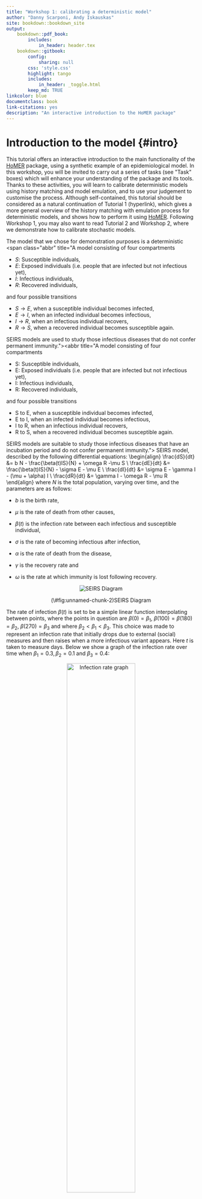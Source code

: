 ```yaml
--- 
title: "Workshop 1: calibrating a deterministic model"
author: "Danny Scarponi, Andy Iskauskas"
site: bookdown::bookdown_site
output:
    bookdown::pdf_book:
        includes:
            in_header: header.tex
    bookdown::gitbook:
        config:
            sharing: null
        css: 'style.css'
        highlight: tango
        includes:
            in_header: _toggle.html
        keep_md: TRUE
linkcolor: blue
documentclass: book
link-citations: yes
description: "An interactive introduction to the HoMER package"
---
```








# Introduction to the model {#intro}

This tutorial offers an interactive introduction to the main functionality of the 
[HoMER](https://github.com/Tandethsquire/hmer) package, using a synthetic example of an epidemiological model. In this workshop, you will be invited to carry out a series of tasks (see "Task" boxes) which will enhance your understanding of the package and its tools. Thanks to these activities, you will learn to calibrate deterministic models using history matching and model emulation,  and to use your judgement to customise the process. Although self-contained, this tutorial should be considered as a natural continuation of Tutorial 1 (hyperlink), which gives a more general overview of the history matching with emulation process for deterministic models, and shows how to perform it using [HoMER](https://github.com/Tandethsquire/hmer). Following Workshop 1, you may also want to read Tutorial 2 and Workshop 2, where we demonstrate how to calibrate stochastic models. 

The model that we chose for demonstration purposes is a deterministic  <span class="abbr" title="A model consisting of four compartments 

- $S$: Susceptible individuals,
- $E$: Exposed individuals (i.e. people that are infected but not infectious yet), 
- $I$: Infectious individuals,  
- $R$: Recovered individuals, 

and four possible transitions

- $S \rightarrow E$, when a susceptible individual becomes infected, 
- $E \rightarrow I$, when an infected individual becomes infectious,
- $I \rightarrow R$, when an infectious individual recovers,
- $R \rightarrow S$, when a recovered individual becomes susceptible again.

SEIRS models are used to study those infectious diseases that do not confer permanent immunity."><abbr title="A model consisting of four compartments 

- S: Susceptible individuals,
- E: Exposed individuals (i.e. people that are infected but not infectious yet), 
- I: Infectious individuals,  
- R: Recovered individuals, 

and four possible transitions

- S to E, when a susceptible individual becomes infected, 
- E to I, when an infected individual becomes infectious,
- I to R, when an infectious individual recovers,
- R to S, when a recovered individual becomes susceptible again.

SEIRS models are suitable to study those infectious diseases that have an incubation period and do not confer permanent immunity.">
SEIRS</abbr></span>
model, described by the following differential equations:
\begin{align}
\frac{dS}{dt} &= b N - \frac{\beta(t)IS}{N} + \omega R -\mu S  \\ 
\frac{dE}{dt} &= \frac{\beta(t)IS}{N} - \sigma E - \mu E \\ 
\frac{dI}{dt} &= \sigma E - \gamma I - (\mu + \alpha) I \\ 
\frac{dR}{dt} &= \gamma I - \omega R - \mu R
\end{align}
where $N$ is the total population, varying over time, and the parameters are as follows:

- $b$ is the birth rate, 

- $\mu$ is the  rate of death from other causes, 

- $\beta(t)$ is the infection rate between each infectious and susceptible individual, 

- $\sigma$ is the rate of becoming infectious after infection, 

- $\alpha$ is the rate of death from the disease, 

- $\gamma$ is the recovery rate and  

- $\omega$ is the rate at which immunity is lost following recovery. 

<div class="figure" style="text-align: center">
<img src="SEIRSdiagram.png" alt="SEIRS Diagram"  />
<p class="caption">(\#fig:unnamed-chunk-2)SEIRS Diagram</p>
</div>

The rate of infection $\beta(t)$ is set to be a simple linear function interpolating between points, where the points in question are $\beta(0)=\beta_1$, $\beta(100) = \beta(180) = \beta_2$, $\beta(270) = \beta_3$ and where $\beta_2 < \beta_1 < \beta_3$. This choice was made to represent an infection rate that initially drops due to external (social) measures and then raises when a more infectious variant appears. Here $t$ is taken to measure days. Below we show a graph of the infection rate over time when $\beta_1=0.3, \beta_2=0.1$ and $\beta_3=0.4$:

<div class="figure" style="text-align: center">
<img src="infection_rate.png" alt="Infection rate graph" width="60%" />
<p class="caption">(\#fig:unnamed-chunk-3)Infection rate graph</p>
</div>

In order to obtain the solution of the differential equations for a given set of parameters, we will use a helper function, `ode_results`. The function assumes an initial population of 900 susceptible individuals, 100 exposed individuals, and no infectious or recovered individuals. Below we use `ode_results` with an example set of parameters and plot the model output over time.


```r
example_params <- c(
  b = 1/(60*365),
  mu = 1/(76*365),
  beta1 = 0.2, beta2 = 0.1, beta3 = 0.3,
  sigma = 0.13,
  alpha = 0.01,
  gamma = 0.08,
  omega = 0.003
)
solution <- ode_results(example_params)
plot(solution)
```

<img src="_main_files/figure-html/unnamed-chunk-4-1.png" style="display: block; margin: auto;" />

<div class="panel panel-default"><div class="panel-heading"> Task </div><div class="panel-body"> 
Familiarise yourself with the model. Investigate how the plots change as you change the values of the parameters.

<span class="abbr" title=""><abbr title="Copy the code below, modify the value of (some) parameters and run it.

```r
example_params <- c(
  b = 1/(60*365),
  mu = 1/(76*365),
  beta1 = 0.2, beta2 = 0.1, beta3 = 0.3,
  sigma = 0.13,
  alpha = 0.01,
  gamma = 0.08,
  omega = 0.003
)
solution <- ode_results(example_params)
plot(solution)
```
">
R tip</abbr></span> </div></div>



<button id="displayTextunnamed-chunk-6" onclick="javascript:toggle('unnamed-chunk-6');">Show: Solution</button>

<div id="toggleTextunnamed-chunk-6" style="display: none"><div class="panel panel-default"><div class="panel-heading panel-heading1"> Solution </div><div class="panel-body">
Let us see what happens when a higher force of infection is considered:

```r
higher_foi_params <- c(
  b = 1/(60*365),
  mu = 1/(76*365),
  beta1 = 0.3, beta2 = 0.1, beta3 = 0.5,
  sigma = 0.13,
  alpha = 0.01,
  gamma = 0.08,
  omega = 0.003
)
higher_foi_solution <- ode_results(higher_foi_params)
plot(solution, higher_foi_solution)
```

<img src="_main_files/figure-html/unnamed-chunk-63-1.png" style="display: block; margin: auto;" />

Here the black line shows the model output when it is run using the original parameters and the red dotted line when it is run using a higher force of infection. As expected, the number of susceptible individuals decreases, while the size of outbreaks increases.

Let us now also increase the rate of becoming infectious following infection $\sigma$:

```r
higher_sigma_params <- c(
  b = 1/(60*365),
  mu = 1/(76*365),
  beta1 = 0.3, beta2 = 0.1, beta3 = 0.5,
  sigma = 0.21,
  alpha = 0.01,
  gamma = 0.08,
  omega = 0.003
)
higher_sigma_solution <- ode_results(higher_sigma_params)
plot(higher_foi_solution,higher_sigma_solution)
```

<img src="_main_files/figure-html/unnamed-chunk-64-1.png" style="display: block; margin: auto;" />

Here the black line is the model output when the model is run with the previous parameter set, and the red dotted line is the model output when we also increase sigma. We observe a decrease in the number of exposed individuals. Again, this is in agreement with our expectation: a higher rate of becoming infectious means that people leave the exposed compartmental to enter the infectious compartment faster than before.


Finally, what happens when a lower value of the recovery rate $\gamma$ is used?

```r
smaller_recovery_params <- c(
  b = 1/(60*365),
  mu = 1/(76*365),
  beta1 = 0.3, beta2 = 0.1, beta3 = 0.5,
  sigma = 0.21,
  alpha = 0.01,
  gamma = 0.05,
  omega = 0.003
)
smaller_recovery_solution <- ode_results(smaller_recovery_params)
plot(higher_sigma_solution, smaller_recovery_solution)
```

<img src="_main_files/figure-html/unnamed-chunk-65-1.png" style="display: block; margin: auto;" />

Here the black line is the model output when the model is run with the previous parameter set, and the red dotted line is the model output when we also decrease the recovery rate. Again, as one expects, this causes the number of susceptible individuals to decrease and the number of infectious individuals to increase, at least during the first peak.</div></div></div>

# Defining 'wave0' data

Before we tackle the emulation, we need to define some objects. First of all, let us set the parameter ranges:


```r
ranges = list(
  b = c(1e-5, 1e-4), # birth rate
  mu = c(1e-5, 1e-4), # rate of death from other causes
  beta1 = c(0.2, 0.3), # infection rate at time t=0
  beta2 = c(0.1, 0.2), # infection rates at time t=100
  beta3 = c(0.3, 0.5), # infection rates at time t=270
  sigma = c(0.07, 0.21), # rate of becoming infectious after infection
  alpha = c(0.01, 0.025), # rate of death from the disease
  gamma = c(0.05, 0.08), # recovery rate
  omega = c(0.002, 0.004) # rate at which immunity is lost following recovery
)
```

We then turn to the targets we will match: the number of infectious individuals $I$ and the number of recovered individuals $R$ at times $t=25, 40, 100, 200, 200, 350$. For each of these outputs, we define a pair (val, sigma), where ‘val’ represents the mean value of the output and ‘sigma’ represents its standard deviation:


```r
targets <- list(
  I25 = list(val = 115.88, sigma = 5.79),
  I40 = list(val = 137.84, sigma = 6.89),
  I100 = list(val = 26.34, sigma = 1.317),
  I200 = list(val = 0.68, sigma = 0.034),
  I300 = list(val = 29.55, sigma = 1.48),
  I350 = list(val = 68.89, sigma = 3.44),
  R25 = list(val = 125.12, sigma = 6.26),
  R40 = list(val = 256.80, sigma = 12.84),
  R100 = list(val = 538.99, sigma = 26.95),
  R200 = list(val = 444.23, sigma = 22.21),
  R300 = list(val = 371.08, sigma = 15.85),
  R350 = list(val = 549.42, sigma = 27.47)
)
```
  
The 'sigmas' in our `targets` list represent the uncertainty we have about the observations. Note that in general we can also choose to include model uncertainty in the 'sigmas', to reflect how accurate we think our model is. 
  
<infobutton id="displayTextunnamed-chunk-9" onclick="javascript:toggle('unnamed-chunk-9');">Show: More on how targets were set</infobutton>

<div id="toggleTextunnamed-chunk-9" style="display: none"><div class="panel panel-default"><div class="panel-body">

Since our model is synthetic, we couldn't rely on observed data to define our targets. Instead, we chose the parameter set 

```r
chosen_params <- list(b = 1/(76*365), mu = 1/(76*365), beta1 = 0.214, 
                      beta2 = 0.107, beta3 = 0.428, sigma = 1/7, alpha = 1/50, gamma = 1/14, omega = 1/365)
```

ran the model with it and used the relevant model outputs as the ‘val’ in `targets`. The ‘sigma’ components were chosen to be $5\%$ of the corresponding ‘val’.</div></div></div>

Finally we need a set of `wave0` data to start. When using your own model, you can create the dataframe 'wave0' following the steps below:
  
- build a named dataframe `initial_points` containing a space filling set of points, which can be generated using a Latin Hypercube Design or another sampling method of your choice. A rule of thumb is to select at least $10p$ parameter sets, where $p$ is the number of parameters in the model. The columns of `initial_points` should be named exactly as in the list `ranges`;

- run your model on the parameter sets in `initial_points` and define a dataframe `initial_results` in the following way: the nth row of `initial_results` should contain the model outputs corresponding to the chosen targets for the parameter set in the nth row of `initial_points`. The columns of `initial_results` should be named exactly as in the list `targets`;

- bind `initial_points` and `initial_results` by their columns to form the dataframe `wave0`.

For this workshop, we generate parameter sets using a [Latin Hypercube](https://en.wikipedia.org/wiki/Latin_hypercube_sampling) design (see fig. \@ref(fig:figlhs) for a Latin hypercube example in two dimensions). 

<div class="figure" style="text-align: center">
<img src="LHS.png" alt="An example of Latin hypercube with 10 points in two dimensions: there is only one sample point in each row and each column." width="60%" />
<p class="caption">(\#fig:figlhs)An example of Latin hypercube with 10 points in two dimensions: there is only one sample point in each row and each column.</p>
</div>

Through the function `randomLHS` in the package `lhs` we create a hypercube design with 180 parameter sets for our nine inputs, 20 times the dimensionality of the parameter space. To access the external function `randomLHS`, we use the syntax `package::function()`:


```r
initial_LHS <- lhs::randomLHS(180, 9)
```

Note that in `initial_LHS` each parameter is distributed on $[0,1]$. This is not exactly what we need, since each parameter has a different range. We therefore re-scale each component in `initial_LHS` multiplying it by the difference between the upper and lower bounds of the range of the  corresponding parameter and then we add the lower bound for that parameter. In this way we obtain `initial_points`, which contains parameter values in the correct ranges. 


```r
initial_points <- setNames(data.frame(t(apply(initial_LHS, 1, 
                  function(x) x*unlist(lapply(ranges, function(x) x[2]-x[1])) + 
                  unlist(lapply(ranges, function(x) x[1]))))), names(ranges))
```

We then run the model for the parameter sets in `initial_points` through the `get_results` function. This is a helper function that acts as `ode_results`, but has the additional feature of allowing us to decide which outputs and times should be returned: in our case we need the values of $I$ and $R$ at $t=25, 40, 100, 200, 300, 350$.


```r
initial_results <- setNames(data.frame(t(apply(initial_points, 1, get_results, 
                   c(25, 40, 100, 200, 300, 350), c('I', 'R')))), names(targets))
```

Finally, we bind the parameter sets `initial_points` to the model runs `initial_results` and save everything in the data.frame `wave0`: 


```r
wave0 <- cbind(initial_points, initial_results)
```

Note that when using your own model, you can create the 'wave0' dataframe however you wish. The info box below will help you build `wave0` when working on your own model. 


# Emulators {#constr}

Let us start by splitting `wave0` in two parts: the training set, on which we will train the emulators, and a validation set, which will be used to do diagnostics of the emulators. 


```r
t_sample <- sample(1:nrow(wave0), 90)
training <- wave0[t_sample,]
validation <- wave0[-t_sample,]
```


## A brief recap on emulators
Before building emulators, let us quickly remind ourselves what an emulator is and how it is structured. Note that a more detailed discussion about the structure of an emulator can be found in Tutorial 2 (Section 3, and Appendix A and B). 

An [emulator](https://en.wikipedia.org/wiki/Emulator) is a way of representing our 
<span class="abbr" title=""><abbr title="In Bayesian statistics, probability expresses a degree of belief in an event. Such belief can be based either on prior knowledge or on personal beliefs about the event. 
">beliefs</abbr></span>
about the behaviour of a function whose output is unknown. In this workshop what is unknown is the behaviour of our SEIRS model and we will emulate each of the model outputs separately. Given a training dataset, i.e. a set of model runs, we can train an emulator and use it to get expectation and variance for a model output at any parameter set, without the need to run the model at the chosen set. We think of the expectation as the prediction provided by the emulator at the chosen parameter set, and we think of the variance as the uncertainty associated to that prediction. 

The general structure of a univariate emulator is as follows:
$$f(x) = g(x)^T \xi + u(x),$$
where $g(x)^T \xi$ is a regression term and $u(x)$ is a Gaussian process with mean zero. The role of the regression term is to mimic the global behaviour of the model output, while $u(x)$ represents localised deviations of the output from this global behaviour near to $x$.  

The regression term is specified by:

- a vector of functions of the parameters $g(x)$ which determine the shape and complexity of the regression 
<span class="abbr" title=""><abbr title="A hypersurface is a mathematical object that generalizes the concept of surface from the three-dimensional space to hyperspaces, i.e. spaces of dimension higher than three.
">hypersurface</abbr></span>
 we fit to the training data. For example, if $x$ is one dimensional, i.e. we have just one parameter, setting $g(x)=(1,x)$  corresponds to fitting a straight line to the training data. Similarly, setting $g(x)=(1,x,x^2)$ corresponds to fitting a parabola to the training data. Fig \@ref(fig:regresresid) shows a one-dimensional example with a quadratic global behaviour: the model output to emulate is in black, while the best fitting parabola is in red.

- a vector of regression coefficients $\xi$. In the one dimensional case for example, if we set $g(x)=(1,x)$, then $\xi=(\xi_0,\xi_1)$, where $\xi_0$ is the $y$-intercept and $\xi_1$ is the gradient of the straight line fitted to the training data. 

<div class="figure" style="text-align: center">
<img src="regres_resid_plot.png" alt="Regression term and residuals in one dimensional example" width="100%" />
<p class="caption">(\#fig:regresresid)Regression term and residuals in one dimensional example</p>
</div>

In general, and especially when dealing with complex models, we cannot expect the regression hypersurface to perfectly explain the behaviour of the output. For this reason it is necessary to account for the local deviations of the output from the regression hypersurface. These local deviations, also referred to as residuals, are shown in blue in Fig \@ref(fig:regresresid). When the parameter space is one-dimensional, they indicate how far the regression term is from the model output at each point. Since residuals are unknown, we treat them as random variables: for each parameter $x$, we then have a random variable $u(x)$ representing the residual at $x$. In the [HoMER](https://github.com/Tandethsquire/hmer) package we assume this collection of random variables $u(x)$ to be a [Gaussian process](https://en.wikipedia.org/wiki/Gaussian_process), with mean zero. Informally this means the following:

- for each parameter set $x$, we consider the residual $u(x)$ as a normally distributed random variable with mean zero. Note that the mean is assumed to be zero, since, even if we expect to see local deviations, we do not expect the output to be systematically above (or below) the regression hypersurface;

- given any pair of parameter sets $(x,x')$, the pair $(u(x),u(x'))$ is a multivariate normal variable, with mean $(0,0)$.

To fully describe the Gaussian process $u(x)$ we need to define the covariance structure, i.e. we need to say how correlated the residuals at $x$ and $x'$ are, for any pair $(x,x')$. A common covariance structure used in Gaussian processes is given by 

$$\text{Cov}(u(x), u(x'))= \sigma^2  c(x,x^{\prime}) $$
where  $c$ is the square-exponential correlation function

$$c(x,x^{\prime}) :=  \exp\left(\frac{-\sum\limits_{i}(x_{i}-x_{i}^{\prime})^2}{\theta^2}\right)$$

where $x_i$ is the ith-component of the parameter set $x.$ This covariance structure is the default option in the [HoMER](https://github.com/Tandethsquire/hmer) package, even though other structures are available.

Let us look at the various terms in this covariance structure:

- $\sigma^2$ is the **emulator variance**, i.e the variance of $u(x)$, for all parameter sets $x$. The value of $\sigma$ reflects how far from the regression hypersurface the model output can be. The larger the value of $\sigma$, the farthest the model output can be from the regression hypersurface. In particular, larger values of $\sigma$ correspond to more uncertain emulators. For example, Fig. \@ref(fig:regresresid) was generated with a $\sigma$ of $0.3$. A higher $\sigma$ of $1$, would create wider residuals, as in the plot below:

<div class="figure" style="text-align: center">
<img src="regres_resid_plot_highsigma.png" alt="Regression term and residuals in one dimensional example, with higher $\sigma$" width="100%" />
<p class="caption">(\#fig:unnamed-chunk-15)Regression term and residuals in one dimensional example, with higher $\sigma$</p>
</div>

- $\theta$ is the **correlation length** of the Gaussian process. For a given pair $(x,x')$, the larger $\theta$ is, the larger is the covariance between $u(x)$ and $u(x')$. This means that the size of $\theta$ determines how close two parameter sets must be in order for the corresponding residuals to be non-negligibly correlated.  Informally, we can think of $\theta$ in the following way: if the distance of two parameters sets is no more than $\theta$, then their residuals will be well correlated. In particular, a larger $\theta$ results in a smoother (less wiggly) emulator. In the one dimensional example in Fig. \@ref(fig:regresresid), a $\theta$ of $1$ was used. A value of $\theta$ equal to $0.4$ would result in less smooth residuals:

<div class="figure" style="text-align: center">
<img src="regres_resid_plot_lowtheta.png" alt="Regression term and residuals in one dimensional example, with lower $\theta$" width="100%" />
<p class="caption">(\#fig:unnamed-chunk-16)Regression term and residuals in one dimensional example, with lower $\theta$</p>
</div>

Choosing values for $\sigma$ and $\theta$ corresponds to making a judgment about how far we expect the output to be from the regression hypersurface ($\sigma$) and about its smoothness ($\theta$). While the [HoMER](https://github.com/Tandethsquire/hmer) package, and in particular the function `emulator_from_data`, selects values of $\sigma$ and $\theta$ for us based on the provided training data, we will see in this workshop how we can intervene to customise the choice of these hyperparameters and the benefits that this operation brings.

## Training emulators

We are now ready to train the emulators using the `emulator_from_data` function, which just needs the training set, the names of the targets we want to emulate and the ranges of the parameters:


```r
ems_wave1 <- emulator_from_data(training, names(targets), ranges)
```

In `ems_wave1` we have information about all emulators. Let us take a look at the emulator of the number of recovered individuals at time $t=200$:


```r
ems_wave1$R200
```

```
## Parameters and ranges:  b: c(0, 1e-04): mu: c(0, 1e-04): beta1: c(0.2, 0.3): beta2: c(0.1, 0.2): beta3: c(0.3, 0.5): sigma: c(0.07, 0.21): alpha: c(0.01, 0.025): gamma: c(0.05, 0.08): omega: c(0.002, 0.004) 
## Specifications: 
## 	 Basis functions:  (Intercept); b; mu; beta1; beta2; sigma; alpha; gamma; omega; I(beta1^2); I(beta2^2); I(sigma^2); I(alpha^2); I(gamma^2); I(omega^2); mu:sigma; beta1:beta2; beta1:alpha; beta1:gamma; beta1:omega; beta2:sigma; beta2:gamma; sigma:alpha; sigma:gamma; sigma:omega; alpha:gamma; alpha:omega; gamma:omega 
## 	 Active variables b; mu; beta1; beta2; sigma; alpha; gamma; omega 
## 	 Regression Surface Expectation:  496.2728; 1.9876; -4.6397; 8.2317; 25.0217; -15.1378; -57.9129; -4.992; -57.2594; -2.5115; -12.4326; -4.9669; 1.0659; -8.4424; 6.5641; 2.4632; 1.5658; 5.5449; 11.0464; 9.2804; 1.8736; 9.3984; -7.801; -5.4154; -6.0825; 4.3294; -1.9138; 5.5718 
## 	 Regression surface Variance (eigenvalues):  0; 0; 0; 0; 0; 0; 0; 0; 0; 0; 0; 0; 0; 0; 0; 0; 0; 0; 0; 0; 0; 0; 0; 0; 0; 0; 0; 0 
## Correlation Structure: 
## Bayes-adjusted emulator - prior specifications listed. 
## 	 Variance (Representative):  2.040089 
## 	 Expectation:  0 
## 	 Correlation type: exp_sq 
## 	 Hyperparameters:  theta: 0.5009 
## 	 Nugget term: 0 
## Mixed covariance:  0 0 0 0 0 0 0 0 0 0 0 0 0 0 0 0 0 0 0 0 0 0 0 0 0 0 0 0
```

The print statement provides an overview of the emulator specifications, which refer to the global part, and correlation structure, which refers to the local part:

- Active variables: these are the variables that have the most explanatory power for the chosen output. In our case  all variables but $\beta_3$ are active.

- Basis Functions: these are the functions composing the vector $g(x)$. Note that, since by default `emulator_from_data` uses quadratic regression for the global part of the emulator, the list of basis functions contains not only the active variables but also products of them.  
 
- First and second order specifications for $\xi$ and $u(x)$. Note that  by default `emulator_from_data` assumes that the regression surface is known and its coefficients are fixed. This explains why Regression Surface Variance and Mixed Covariance (which shows the covariance of $\xi$ and $u(x)$) are both zero. The term Variance refers to $\sigma^2$ in $u(x)$. 

We can also plot the emulators to see how they represent the output space: the `emulator_plot` function does this for emulator expectation (default option), variance, standard deviation, and implausibility.
The emulator expectation plots show the structure of the regression surface, which is at most quadratic in its parameters, through a 2D slice of the input space. 


```r
emulator_plot(ems_wave1$R200, params = c('beta1', 'gamma'))
```

<img src="_main_files/figure-html/unnamed-chunk-19-1.png" style="display: block; margin: auto;" />

Here for each pair $(\bar \beta_1,\bar \gamma)$ the plot shows the expected value produced by the emulator `ems_wave1$R200` at the parameter set having $\beta_1=\bar \beta_1$, $\gamma=\bar \gamma$ and all other parameters equal to their mid-range value (the ranges of parameters are those that were passed to `emulator_from_data` to train `ems_wave1`). Note that we chose to display $\beta_1$ and $\gamma$, but any other pair can be selected. For consistency, we will use $\beta_1$ and $\gamma$ throughout this workshop.

<div class="panel panel-default"><div class="panel-heading"> Task </div><div class="panel-body"> 
The argument `fixed_vals` allows us to change where to slice the parameters that are not shown in the plots. Try changing this argument: what happens if we set all hidden parameters equal to the values in `chosen_parameters`? What do you expect the emulator expectation to be in this case? 
  
<span class="abbr" title=""><abbr title="To make the unshown parameters equal to the values in `chosen_params`, set `fixed_vals` to `chosen_params[!names(chosen_params) %in% c('beta1', 'gamma')]`">
R tip</abbr></span>  </div></div>

<button id="displayTextunnamed-chunk-21" onclick="javascript:toggle('unnamed-chunk-21');">Show: Solution</button>

<div id="toggleTextunnamed-chunk-21" style="display: none"><div class="panel panel-default"><div class="panel-heading panel-heading1"> Solution </div><div class="panel-body">
When slicing at the values of `chosen_parameters` we would expect the emulator expectation to be somewhere close to the target ($444.23$) when $\beta_1$ and $\gamma$ are equal to their values in `chosen_params`, i.e. $0.214$ and $1/14$. Let us plot the emulator expectation with the `emulator_plot` function and add the point $(\beta_1=0.214,\gamma=1/14)$ with `geom_point`:
  

```r
emulator_plot(ems_wave1$R200, params = c('beta1', 'gamma'), 
              fixed_vals = chosen_params[!names(chosen_params) %in% c('beta1', 'gamma')])+ 
  geom_point(aes(x=0.214, y=1/14), size=3)
```

<img src="_main_files/figure-html/unnamed-chunk-67-1.png" style="display: block; margin: auto;" />

The plot is in agreement with our reasoning: when $\beta_1$ and $\gamma$ are equal to $0.214$ and $1/14$, the emulator expectation is around in the interval $[443,446]$ (see black point in the box). It is worth noting that when using a real, more complex model, we would not necessarily expect the emulated output at wave zero to be as close to the model output as it is for the synthetic model we chose for this workshop.</div></div></div>



<div class="panel panel-default"><div class="panel-heading"> Task </div><div class="panel-body"> 
Is $\beta_3$ active for all emulators? Why? 
  
<span class="abbr" title=""><abbr title="To show what variables are active for an emulator 'em' you can access the parameter `active_vars` of the emulator, typing `em$active_vars`.">
R tip</abbr></span>  </div></div>


<button id="displayTextunnamed-chunk-23" onclick="javascript:toggle('unnamed-chunk-23');">Show: Solution</button>

<div id="toggleTextunnamed-chunk-23" style="display: none"><div class="panel panel-default"><div class="panel-heading panel-heading1"> Solution </div><div class="panel-body">
Let us take a look at the emulators. To show what variables are active for an emulator 'em' we can simply type `em$active_vars`. For example:
  

```r
ems_wave1$R200$active_vars
```

```
## [1]  TRUE  TRUE  TRUE  TRUE FALSE  TRUE  TRUE  TRUE  TRUE
```

shows what variables are active for the $R200$ emulator. Since $\beta_3$ is the fifth parameter (see for example `ranges`), then we can type

```r
ems_wave1$R200$active_vars[5]
```

```
## [1] FALSE
```

to just focus on $\beta_3$. To look at the role of $\beta_3$ in all emulators at once, we create a logical vector looping through `ems_wave1`:

```r
beta3_role <- logical()
for (i in 1:length(ems_wave1)) beta3_role[i] <- ems_wave1[[i]]$active_vars[5]
names(beta3_role) <- names(ems_wave1)
beta3_role
```

```
##   I25   I40  I100  I200  I300  I350   R25   R40  R100  R200  R300  R350 
## FALSE FALSE FALSE FALSE  TRUE  TRUE FALSE  TRUE FALSE FALSE  TRUE  TRUE
```

Here we see that $\beta_3$ tends to be more active at later times. This is in fact what we would expect: the later infection/recovery rates  don't have an impact on early time outputs.</div></div></div>

Looking at what variables are active for different emulators is often an instructive exercise. The code below produces a plot that shows all dependencies at once.


```r
plot_actives(ems_wave1)
```

<img src="_main_files/figure-html/unnamed-chunk-24-1.png" style="display: block; margin: auto;" />

From this table, we can immediately see that $\mu$ is inactive for most outputs, while $\beta_1$, $\beta_2$, $\sigma$, $\alpha$, $\gamma$ are active for most outputs. We also notice again that $\beta_3$ tends to be active for outputs at later times and inactive for outputs at earlier times. 

As mentioned above, `emulator_plot` can also plot the variance of a given emulator: 


```r
emulator_plot(ems_wave1$R200, plot_type = 'var', params = c('beta1', 'gamma'))
```

<img src="_main_files/figure-html/unnamed-chunk-25-1.png" style="display: block; margin: auto;" />

This plot shows the presence of a training point (purple-blue area on the right) close to the chosen slice of the input space. As discussed above, by default `emulator_plot` fixes all non-shown parameters to their mid-range, but different slices can be explored, through the argument `fixed_vals`. The purple-blue area indicates that the variance is low when we are close to the training point, which is in accordance with our expectation. 

Now that we have taken a look at the emulator expectation and the emulator variance, we might want to compare the relative contributions of the global and the residual terms to the overall emulator expectation. This can be done simply by examining the adjusted $R^2$ of the regression hypersurface:


```r
summary(ems_wave1$R200$model)$adj.r.squared
```

```
## [1] 0.9988402
```

We see that we have a very high value of the adjusted $R^2$. This means that the regression term explains most of the behaviour of the output $R200$. In particular, the residuals contribute little to the emulator predictions. This is not surprising, considering that we are working with a relatively simple SEIRS model. When dealing with more complex models, the regression term may be able to explain the model output less well. In such cases the residuals play a more important role.


# Implausibility

In this section we focus on implausibility and its role in the history matching process. Once emulators are built, we want to use them to systematically explore the input space. For any chosen parameter set, the emulator provides us with an approximation of the corresponding model output. This value is what we need to assess the implausibility of the parameter set in question.

For a given model output and a given target, the implausibility measures the difference between the emulator output and the target, taking into account all sources of uncertainty. For a parameter set $x$, the general form for the implausibility $I(x)$ is

$$I(x) = \frac{|f(x)-z|}{\sqrt{V_0 + V_c(x)+V_s+V_m}},$$

where $f(x)$ is the emulator output, $z$ the target, and the terms in the denominator refer to various forms of uncertainty. In particular

- $V_0$ is the variance associated with the observation uncertainty (i.e. uncertainty in estimates from observed data);
- $V_c(x)$ refers to the uncertainty one introduces when using the emulator output instead of the model output itself. Note that this term depends on $x$, since the emulator is more/less certain about its predictions based on how close/far $x$ is from training parameter sets;
- $V_s$ is the ensemble variability and represents the stochastic nature of the model (this term is not present in this tutorial, since the model is deterministic);
- $V_m$ is the model discrepancy, accounting for possible mismatches between the model and reality.

Since in this case study we want to emulate our model, without reference to a real-life analogue, the model represents the reality perfectly. For this reason we have $V_m=0$. Similarly we have $V_s=0$, since our model is deterministic. The observation uncertainty $V_0$ is represented by the 'sigma' values in the `targets` list, while $V_c$ is the emulator variance, which we discussed in the previous section.

A very large value of $I(x)$ means that we can be confident that the parameter set $x$ does not provide a good match to the observed data, even factoring in the additional uncertainty that comes with the use of emulators. When $I(x)$ is small, it could mean that the emulator output is very close 
to the model output or it could mean that the uncertainty in the denominator of $I(x)$ is large. In the former case, the emulator retains the parameter set, since it is likely to give a good fit to the observation for that output. In the latter case, the emulator does not have enough information to rule the parameter set out and therefore keeps it to explore it further in the next wave.

An important aspect to consider is the choice of cut-off for the implausibility measure. A rule of thumb follows [Pukelsheim's $3\sigma$ rule](https://en.wikipedia.org/wiki/68%E2%80%9395%E2%80%9399.7_rule), a very general result which states that for any continuous unimodal distribution $95\%$ of the probability lies within $3$ sigma of the mean, regardless of asymmetry (or skewness etc). Following this rule, we set the implausibility threshold to be $3$: this means that a parameter $x$ is classified as non-implausible only if its implausibility is below $3$. 

For a given emulator, we can plot the implausibility through the function `emulator_plot` by setting `plot_type='imp'`. Note that we also set `cb=TRUE` to ensure that the produced plots are colour blind friendly:


```r
emulator_plot(ems_wave1$R200, plot_type = 'imp', 
              targets = targets, params = c('beta1', 'gamma'), cb=TRUE)
```

<img src="_main_files/figure-html/unnamed-chunk-27-1.png" style="display: block; margin: auto;" />

This is a 2D slice through the input space: for a chosen pair $(\bar\beta_1,\bar\gamma)$, the plot shows the implausibility of the parameter set having $\beta_1=\bar \beta_1$, $\gamma=\bar \gamma$ and all other parameters set to their mid-range value. Parameter sets with implausibility more than $3$ are highly unlikely to give a good fit and will be discarded when forming the parameters sets for the next wave.

Given multiple emulators, we can visualise the implausibility of several emulators at once:


```r
emulator_plot(ems_wave1, plot_type = 'imp', 
              targets = targets, params = c('beta1', 'gamma'), cb=TRUE)
```

<img src="_main_files/figure-html/unnamed-chunk-28-1.png" style="display: block; margin: auto;" />

This plot is useful to get an overall idea of which emulators have higher/lower implausibility, but how do we measure overall implausibility? We want a single measure for the implausibility at a given parameter set, but for each emulator we obtain an individual value for $I$. The simplest way to combine them is to consider maximum implausibility at each parameter set:
$$I_M(x) = \max_{i=1,\dots,N}I_{i}(x),$$ where $I_i(x)$ is the implausibility at $x$ coming from the $i$th emulator.
Note that Pukelsheim's rule applies for each emulator separately, but when we combine several emulators' implausibilities together a threshold of $3$ might be overly restrictive. For this reason, for large collections of emulators, it may be useful to replace the maximum implausibility with the second- or third-maximum implausibility. This also provides robustness to the failure of one or two of the emulators. 

<div class="panel panel-default"><div class="panel-heading"> Task </div><div class="panel-body"> 
Explore the functionalities of `emulator_plot` and produce a variety of implausibility plots. Here are a few suggestions: set `plot_type` to 'imp' to get implausibility plots or to 'nimp' to display the maximum implausibility plot; use the argument `nth` to obtain the second- or third- maximum implausibility plot; select a subset of all targets to pass to `emulator_plot`; change the value of the argument `fixed_vals` to decide where to slice the parameters that are not shown in the plots. </div></div>

<button id="displayTextunnamed-chunk-30" onclick="javascript:toggle('unnamed-chunk-30');">Show: Solution</button>

<div id="toggleTextunnamed-chunk-30" style="display: none"><div class="panel panel-default"><div class="panel-heading panel-heading1"> Solution </div><div class="panel-body">
Let us start by visualising the maximum implausibility passing all emulators to `emulator_plot` and setting `plot_type='nimp'`:

```r
emulator_plot(ems_wave1, plot_type = 'nimp', targets = targets, params = c('beta1', 'gamma'), cb=T)
```

<img src="_main_files/figure-html/unnamed-chunk-71-1.png" style="display: block; margin: auto;" />

This plot shows very high values of the implausibility for most points in the box. During the first few waves of history matching, one can consider second-maximum implausibility, rather than maximum implausibility. This means that instead of requiring the implausibility measure to be under the chosen threshold for all outputs, we allow (at most) one of them to be over it. This approach, which may result in less space cut out during the first few waves, has the advantage of being more conservative, reducing the risk that parts of the input space may be incorrectly cut. The more strict maximum implausibility measure can then be adopted in later waves, when the space to search is considerably smaller than the original input space, and the emulators will be less uncertain. To work with second-maximum implausibility we simply add nth=2 to the previous function call:

```r
emulator_plot(ems_wave1, plot_type = 'nimp', targets = targets, params = c('beta1', 'gamma'), cb=T, nth=2)
```

<img src="_main_files/figure-html/unnamed-chunk-72-1.png" style="display: block; margin: auto;" />

One of the advantages of history matching and emulation is that we are not obliged to emulate all outputs at each wave. This flexibility comes in handy, for example, when the emulator for a given output does not perform well at a certain wave: we can simply exclude that output and emulate it at a later wave. Another common situation where it may be useful to select a subset of emulators is when we have early outputs and late outputs, as in this workshop. It is often the case that later outputs have greater variability compared to earlier outputs, since they have more time to diverge. As a consequence, including emulators for later outputs in the first few waves may not be particularly convenient: it would both increase the number of calculations to make (since we would train more emulators), and would probably contribute to a lesser extent to the reduction of the parameter space.

We can focus on early times outputs (up to $t=200$), and produce implausibility plots for them:
  

```r
restricted_ems <- ems_wave1[c(1,2,3,4,7,8,9,10)]
emulator_plot(restricted_ems, plot_type = 'imp', targets = targets, params = c('beta1', 'gamma'), cb=T)
```

<img src="_main_files/figure-html/unnamed-chunk-73-1.png" style="display: block; margin: auto;" />

Finally let us set the unshown parameters to be as in `chosen_params`:

```r
emulator_plot(restricted_ems, plot_type = 'nimp', targets = targets[c(1,2,3,4,7,8,9,10)], 
              params = c('beta1', 'gamma'), 
              fixed_vals = chosen_params[!names(chosen_params) %in% c('beta1', 'gamma')], cb=T)+
 geom_point(aes(x=0.214, y=1/14), size=3)
```

<img src="_main_files/figure-html/unnamed-chunk-74-1.png" style="display: block; margin: auto;" />

The plot shows what we expected: when $\beta_1$ and $\gamma$ are equal to their values in `chosen_params`, i.e. $0.214$ and $1/14$, the implausibility measure is well below the threshold $3$ (cf. black point in the box). Note that when working with real models, one usually cannot check if the implausibility is low around fitting parameters, simply because these are not known. However, if one happens to have first hand fitted the model and has therefore a set of fitting parameters, then the above check can be performed.
</div></div></div>

# Emulator diagnostics

For a given set of emulators, we want to assess how accurately they reflect the model outputs over the input space. For a given validation set, we can ask the following questions:

- Within uncertainties, does the emulator output accurately represent the equivalent model output?

- Does the emulator adequately classify parameter sets as implausible or non-implausible?

- What are the standardised errors of the emulator outputs in light of the model outputs?

The function `validation_diagnostics` provides us with three diagnostics, addressing the three questions above.


```r
vd <- validation_diagnostics(ems_wave1$R200, validation = validation, targets = targets)
```

<img src="_main_files/figure-html/unnamed-chunk-32-1.png" style="display: block; margin: auto;" />

The first plot shows the emulator outputs plotted against the model outputs. In particular, the emulator expectation is plotted against the model output for each validation point, providing the dots in the graph. The emulator uncertainty at each validation point is shown in the form of a vertical interval that goes from $3\sigma$ below to $3\sigma$ above the emulator expectation, where $\sigma$ is the emulator variance at the considered point. The uncertainty interval can be expressed by the formula: $E[f(x)]\pm 3 \sqrt{Var(f(x)}$. An 'ideal' emulator would exactly reproduce the model results: this behaviour is represented by the green line $f(x)=E[f(x)]$ (this is a diagonal line, visible here only in the bottom left and top right corners). Any parameter set whose emulated prediction lies more than $3\sigma$ away from the model output is highlighted in red. Note that we do not need to have no red points for the test to be passed: since we are plotting $3\sigma$ bounds, statistically speaking it is ok to have up to $5\%$ of validation points in red (see [Pukelsheim's $3\sigma$ rule](https://en.wikipedia.org/wiki/68%E2%80%9395%E2%80%9399.7_rule)). Apart from the number of points failing the diagnostic, it is also worth looking at whether the points that fail the diagnostic do so systematically. For example: are they all overestimates/underestimates of the model output?

The second column compares the emulator implausibility to the equivalent model implausibility (i.e. the implausibility calculated replacing the emulator output with the model output). There are three cases to consider:

- The emulator and model both classify a set as implausible or non-implausible (bottom-left and top-right quadrants). This is fine. Both are giving the same classification for the parameter set. 

- The emulator classifies a set as non-implausible, while the model rules it out (top-left quadrant): this is also fine. The emulator should not be expected to shrink the parameter space as much as the model does, at least not on a single wave. Parameter sets classified in this way will survive this wave, but may be removed on subsequent waves as the emulators grow more accurate on a reduced parameter space.

- The emulator rules out a set, but the model does not (bottom-right quadrant): these are the problem sets, suggesting that the emulator is ruling out parts of the parameter space that it should not be ruling out.

As for the first test, we should be alarmed only if we spot a systematic problem, with $5\%$ or more of the points in the bottom-right quadrant. Note, however, that it is always up to the user to decide how serious a misclassification is. For instance, a possible check is to identify points that are incorrectly ruled out by one emulator, and see if they would be considered non-implausible by all other emulators. If they are, then we should think about changing the misclassifying emulator.

Finally, the third column gives the standardised errors of the emulator outputs in light of the model output: for each validation point, the difference between the emulator output and the model output is calculated, and then divided by the standard deviation $\sigma$ of the emulator at the point. The general rule is that we want our standardised errors to be somewhat normally distributed around $0$, with $95\%$ of the probability mass between $-2$ and $2$. When looking at the standard errors plot, we should ask ourselves at least the following questions:

- Is more than $5\%$ of the probability mass outside the interval $[-2,2]$? If the answer is yes, this means that, even factoring in all the uncertainties in the emulator and in the observed data, the emulator output is too often far from the model output. 

- Is $95\%$ of the probability mass concentrated in a considerably smaller interval than $[-2,2]$ (say, for example, $[-0.5,0.5]$)? For this to happen, the emulator uncertainty must be quite large. In such case the emulator, being extremely cautious, will cut out a small part of the parameter space and we will end up needing many more waves of history matching than are necessary, or, even worse, we just won't be able to reduce the non-implausible parameter space.

- Is the histogram skewing significantly in one direction or the other? If this is the case, the emulator tends to either overestimate or underestimate the model output.

The diagnostic plot on the left shows very few points in red: this is a good result! The plot in the middle has only one red point, which is promising too. Finally, in the third diagnostic if we consider all standardised errors below $-2$ and above $2$, we clearly get more than $5\%$ of all errors: this is not ideal, since we would like the standardised errors to have $95\%$ of the probability mass within $\pm 2$.

A way of improving the performance of an emulator is by changing the variance $\sigma^2$ in the Gaussian process $u$:
$$\sigma^2 \left[(1-\delta) c(x,x^{\prime}) + \delta I_{\{x=x^\prime\}}\right].$$
The lower the value of $\sigma$, the more 'certain' the emulator will be. This means that when an emulator is a little too overconfident (as in our case above), we can try increasing $\sigma$. Below we train a new emulator setting $\sigma$ to be twice as much as its default value, through the method `mult_sigma`:



```r
sigmadoubled_emulator <- ems_wave1$R200$mult_sigma(2)
vd <- validation_diagnostics(sigmadoubled_emulator, 
                             validation = validation, targets = targets)
```

<img src="_main_files/figure-html/unnamed-chunk-34-1.png" style="display: block; margin: auto;" />

A higher value of $\sigma$ has therefore allowed us to build a more conservative emulator that performs better than before.


<div class="panel panel-default"><div class="panel-heading"> Task </div><div class="panel-body"> 
Explore different values of $\sigma$. What happens for very small/large values of $\sigma$?
  
<span class="abbr" title=""><abbr title="If `em` is an emulator, you can change its sigma by a factor x through the following line of code: `ems$mult_sigma(x)`
">
R tip</abbr></span> </div></div>

<button id="displayTextunnamed-chunk-36" onclick="javascript:toggle('unnamed-chunk-36');">Show: Solution</button>

<div id="toggleTextunnamed-chunk-36" style="display: none"><div class="panel panel-default"><div class="panel-heading panel-heading1"> Solution </div><div class="panel-body">

Let us set $\sigma$ to be ten times smaller than its default value:
  

```r
tinysigma_emulator <- ems_wave1$R200$mult_sigma(0.1)
vd <- validation_diagnostics(tinysigma_emulator, validation = validation, targets = targets)
```

<img src="_main_files/figure-html/unnamed-chunk-76-1.png" style="display: block; margin: auto;" />

In this case we built a very overconfident emulator. This is shown by the very small uncertainty intervals in the first column: as a consequence many points are in red. Similarly, if we look at the third column we notice that the standardised errors are extremely large, well beyond the value of $2$. 

Let us now set $\sigma$ to be ten times larger than its default value: 
  

```r
hugesigma_emulator <- ems_wave1$R200$mult_sigma(10)
vd <- validation_diagnostics(hugesigma_emulator, validation = validation, targets = targets)
```

<img src="_main_files/figure-html/unnamed-chunk-78-1.png" style="display: block; margin: auto;" />

With this choice of $\sigma$, we see that our emulator is extremely cautious. If we look at the plot in the middle, we see that now a lot of points in the validation set have an implausibility less or equal to $3$. This implies that this emulator will reduce the input space slowly. As explained above, having consistent very small standardised errors is not positive: it implies that, even though we trained a regression hypersurface in order to catch the global behaviour of the output, the sigma is so large that the emulator is being dominated by the correlation structure. This means at best that we will have to do many more waves of history matching than are necessary, and at worst that our emulators won’t be able to reduce the non-implausible parameter space.

The above exploration highlights the importance of finding a value of $\sigma$ that produces an emulator which on one hand is not overconfident and on the other is able to quickly reduce the input space. Note that there is not a universal rule to navigate this tradeoff: the role of the scientist's judgment is fundamental.  
</div></div></div>

# Proposing new points

The function `generate_new_runs` is designed to generate new sets of parameters; its default behaviour is as follows.

STEP 1. If  prior parameter sets are provided, step 1 is skipped, otherwise a set is generated using a [Latin Hypercube Design](https://en.wikipedia.org/wiki/Latin_hypercube_sampling), rejecting implausible parameter sets. Figure \@ref(fig:lhsamp) shows an example of LH sampling (not for our model), with implausible parameter sets in red and non-implausible ones in blue:

<div class="figure" style="text-align: center">
<img src="LHSamp.png" alt="LH sampling" width="75%" />
<p class="caption">(\#fig:lshamp)LH sampling</p>
</div>

STEP 2. Pairs of parameter sets are selected at random and more sets are sampled from lines connecting them, with particular importance given to those that are close to the non-implausible boundary. Figure \@ref(fig:linesamp) shows line sampling on top of the previously shown LH sampling: non-implausible parameter sets provided by LH sampling are in grey, parameter sets proposed by line sampling are in red if implausbile and in blue if non-implausible.

<div class="figure" style="text-align: center">
<img src="LineSamp.png" alt="Line sampling" width="75%" />
<p class="caption">(\#fig:linesamp)Line sampling</p>
</div>

STEP 3. Using these as seeding points, more parameter sets are generated using [importance sampling](https://en.wikipedia.org/wiki/Importance_sampling) to attempt to fully cover the non-implausible region. Figure \@ref(fig:impsamp) has non-implausible parameter sets provided by LH and line sampling in grey and non-implausibile parameter sets found by importance sampling in blue. 

<div class="figure" style="text-align: center">
<img src="ImpSamp.png" alt="Importance sampling" width="75%" />
<p class="caption">(\#fig:impsamp)Importance sampling</p>
</div>

The combination of the three steps above brings to the following final design of non-implausible parameter sets:

<div class="figure" style="text-align: center">
<img src="FinalSamp.png" alt="Overall design of new non-implausible parameter sets"  />
<p class="caption">(\#fig:unnamed-chunk-37)Overall design of new non-implausible parameter sets</p>
</div>

Let us generate $180$ new sets of parameters, using the emulators for the time up to $t=200$. Note that the generation of new points might require a few minutes.


```r
new_points_restricted <- generate_new_runs(restricted_ems, 180, targets, verbose=TRUE)
```

```
## [1] "Performing Latin Hypercube sampling..."
## [1] "Proposing at implausibility I=3.5"
## [1] "47 points generated from LHS at I=3.5"
## [1] "Performing line sampling..."
## [1] "Line sampling generated 9 more points."
## [1] "Performing importance sampling..."
## [1] "Importance sampling generated 207 more points."
## [1] "Selecting final points using maximin criterion..."
## [1] "128 points generated from LHS at I=3"
## [1] "Performing line sampling..."
## [1] "Line sampling generated 13 more points."
## [1] "Performing importance sampling..."
## [1] "Importance sampling generated 47 more points."
## [1] "Selecting final points using maximin criterion..."
## [1] "Resampling: Performing line sampling..."
## [1] "Line sampling generated 18 more points."
## [1] "Resampling: Performing importance sampling..."
## [1] "Importance sampling generated 78 more points."
## [1] "Selecting final points using maximin criterion..."
```

We now plot `new_points_restricted` through `plot_wrap`. Note that we pass `ranges` too to `plot_wrap` to ensure that 
the plot shows the entire range for each parameter: this allows us to see how the new set of parameters compares with respect to the original input space.


```r
plot_wrap(new_points_restricted, ranges)
```

<img src="_main_files/figure-html/unnamed-chunk-39-1.png" style="display: block; margin: auto;" />
     
By looking at the plot we can learn a lot about the non-implausible space. For example, it seems clear that low values of $\gamma$ cannot produce a match (cf. fourth column). We can also deduce relationships between parameters: $\beta_1$ and $\sigma$ are an example of negatively-correlated parameters. If $\beta_1$ is large then $\sigma$ needs to be small, and vice versa.

<div class="panel panel-default"><div class="panel-heading"> Task </div><div class="panel-body"> 
What do you think would happen if we tried generating new parameter sets using all emulators, instead of those relating to times up to $t=200$ only? Try changing the code and seeing what happens. </div></div>

<button id="displayTextunnamed-chunk-41" onclick="javascript:toggle('unnamed-chunk-41');">Show: Solution</button>

<div id="toggleTextunnamed-chunk-41" style="display: none"><div class="panel panel-default"><div class="panel-heading panel-heading1"> Solution </div><div class="panel-body">
We expect that using all emulators (instead of just a subset of them) will make the non-implausible space smaller than before, since more conditions will have to be met.  Let us check if our intuition corresponds to what the plots show:
  

```r
new_points <- generate_new_runs(ems_wave1, 180, targets, verbose = TRUE)
```

```
## [1] "Performing Latin Hypercube sampling..."
## [1] "Proposing at implausibility I=4"
## [1] "52 points generated from LHS at I=4"
## [1] "Performing line sampling..."
## [1] "Line sampling generated 24 more points."
## [1] "Performing importance sampling..."
## [1] "Importance sampling generated 216 more points."
## [1] "Selecting final points using maximin criterion..."
## [1] "64 points generated from LHS at I=3"
## [1] "Performing line sampling..."
## [1] "Line sampling generated 17 more points."
## [1] "Performing importance sampling..."
## [1] "Importance sampling generated 233 more points."
## [1] "Selecting final points using maximin criterion..."
## [1] "Resampling: Performing line sampling..."
## [1] "Line sampling generated 24 more points."
## [1] "Resampling: Performing importance sampling..."
## [1] "Importance sampling generated 161 more points."
## [1] "Selecting final points using maximin criterion..."
```

```r
plot_wrap(new_points, ranges)
```

<img src="_main_files/figure-html/fignewpts-1.png" style="display: block; margin: auto;" />
The answer is yes: points now look slightly less spread than before, i.e. a higher part of the input space has been cut-out.   </div></div></div>

In order to quantify how much of the input space is removed by a given set of emulators, we can use the function `space_removed`, which takes a list of emulators and a list of targets we want to match to. The output is a plot that shows the percentage of space that is removed by the emulators as a function of the implausibility cut-off. Note that here we also set the argument `ppd`, which determines the number of points per input dimension to sample at. In this workshop we have $9$ parameters, so a `ppd` of $3$ means that `space_removed` will test the emulators on $3^9$ sets of parameters.


```r
space_removed(ems_wave1, targets, ppd=3) + geom_vline(xintercept = 3, lty = 2) + 
  geom_text(aes(x=3, label="x = 3",y=0.33), colour="black", 
  angle=90, vjust = 1.2, text=element_text(size=11))
```

```
## Warning: Ignoring unknown parameters: text
```

<img src="_main_files/figure-html/unnamed-chunk-42-1.png" style="display: block; margin: auto;" />

By default the plot shows the percentage of space that is deemed implausible both when the observational errors are exactly the ones in `targets` and when the observational errors are $80\%$ (resp. $90\%$, $110\%$ and $120\%$)  of the values in `targets`. Here we see that with an implausibility cut-off of $3$, the percentage of space removed is around $99\%$. If we use a cut-off of $5\%$ instead, then we would discard around $93\%$ (resp. $90\%$) of the space with the observational errors provided by `targets` (resp. with observational errors equal to $120\%$ of the values in `targets`). As expected, larger observational errors correspond to lower percentages of space removed.

# Customise the first wave

<div class="panel panel-default"><div class="panel-heading"> Task </div><div class="panel-body"> 
Now that we have learnt how to customise the various steps of the process, try to improve the performance of the first wave of emulation and history matching. First, have a look at the emulator diagnostics and see if you can improve the performance of the emulators. Then generate new points using your improved emulators, and compare them to those shown in the task at the end of last section.  </div></div>

<button id="displayTextunnamed-chunk-44" onclick="javascript:toggle('unnamed-chunk-44');">Show: Solution</button>

<div id="toggleTextunnamed-chunk-44" style="display: none"><div class="panel panel-default"><div class="panel-heading panel-heading1"> Solution </div><div class="panel-body">
First of all let us take a look at the diagnostics of all the emulators trained in wave 1:
  

```r
vd <- validation_diagnostics(ems_wave1, validation = validation, targets = targets)
```

<img src="_main_files/figure-html/unnamed-chunk-79-1.png" style="display: block; margin: auto;" /><img src="_main_files/figure-html/unnamed-chunk-79-2.png" style="display: block; margin: auto;" /><img src="_main_files/figure-html/unnamed-chunk-79-3.png" style="display: block; margin: auto;" /><img src="_main_files/figure-html/unnamed-chunk-79-4.png" style="display: block; margin: auto;" />

All emulators seem to have more than $5\%$ of the probability mass for the standardised errors outside $[-2,2]$. We would then benefit from having slightly more conservative emulators, which we can obtain by increasing $\sigma$. After some trial and error, we chose the following values of sigma for our emulators:

```r
inflations <- c(4,2,4,2,2,2,2,4,4,2,2,4)
for (i in 1:length(ems_wave1)) {
  ems_wave1[[i]] <- ems_wave1[[i]]$mult_sigma(inflations[[i]])
}
```

```r
vd <- validation_diagnostics(ems_wave1, validation = validation, targets = targets)
```

<img src="_main_files/figure-html/unnamed-chunk-81-1.png" style="display: block; margin: auto;" /><img src="_main_files/figure-html/unnamed-chunk-81-2.png" style="display: block; margin: auto;" /><img src="_main_files/figure-html/unnamed-chunk-81-3.png" style="display: block; margin: auto;" /><img src="_main_files/figure-html/unnamed-chunk-81-4.png" style="display: block; margin: auto;" />

The diagnostics look good now. We are then ready to generate new points with our improved emulators:

```r
new_points <- generate_new_runs(ems_wave1, 180, targets, verbose = TRUE)
```

```
## [1] "Performing Latin Hypercube sampling..."
## [1] "75 points generated from LHS at I=3"
## [1] "Performing line sampling..."
## [1] "Line sampling generated 19 more points."
## [1] "Performing importance sampling..."
## [1] "Importance sampling generated 194 more points."
## [1] "Selecting final points using maximin criterion..."
## [1] "Resampling: Performing line sampling..."
## [1] "Line sampling generated 16 more points."
## [1] "Resampling: Performing importance sampling..."
## [1] "Importance sampling generated 87 more points."
## [1] "Selecting final points using maximin criterion..."
```

```r
plot_wrap(new_points, ranges)
```

<img src="_main_files/figure-html/unnamed-chunk-82-1.png" style="display: block; margin: auto;" />

If we compare the parameter sets we just generated with those generated using non-customised emulators, we note that the space has now been reduced less than before. This happened because our customisation helped us to build more conservative emulators, decreasing the risk of rejecting good parts of the input space. Building emulators carefully ensures that we end up with a set of points that are truly representative of the set of all points that fit the data (rather than a subset of it).</div></div></div>

# Second wave

To perform a second wave of history matching and emulation we follow the same procedure as in the previous sections, with two caveats. We start by forming a dataframe `wave1` using parameters sets in `new_points`, as we did with `wave0`, i.e. we evaluate the function `get_results` on `new_points` and then bind the obtained outputs to `new_points`. Half of `wave1` should be used as the training set for the new emulators, and the other half as the validation set to evaluate the new emulators' performance. Note that when dealing with computationally expensive models, using the same number of points for the training and validation sets may not feasible. If $p$ is the number of parameters, a good rule of thumb is to build a training set with at least $10p$ points, and a validation set with at least $p$ points. 

Now note that parameter sets in `new_points` tend to lie in a small region inside the original input space, since `new_points` contains only non-implausible points, according to the first wave emulators. The first caveat is then that it is preferable to train the new emulators only on the non-implausible region found in wave one. To do this we define new ranges for the parameters:


```r
min_val <- list()
max_val <- list()
new_ranges <- list()
for (i in 1:length(ranges)) {
    par <- names(ranges)[[i]]
    min_val[[par]] <- max(min(new_points[,par])-0.05*diff(range(new_points[,par])), 
                      ranges[[par]][1])
    max_val[[par]] <- min(max(new_points[,par])+0.05*diff(range(new_points[,par])),
                      ranges[[par]][2])
    new_ranges[[par]] <- c(min_val[[par]], max_val[[par]])
}
```

The list `new_ranges` contains lower and upper bounds for each parameter. The upper bound for a given parameter is determined in the following way: 

- Among all points in `new_points`, the maximum value of the parameter is identified.

- $5\%$ of the original range of the parameter is added to the maximum value found in the previous point. This step enlarges slightly the new range, to make sure that we are including all non-implausible points.

- The minimum between the value found above and the upper bound in the original `ranges` list is selected: this ensure that we do not end up with a new upper bound which is larger than the original one.

A similar calculation was adopted to determine the new lower bounds of parameters.

Since wave two emulators will be trained only on the non-implausible space from wave one, their implausibility cannot be assessed everywhere in the original input space. For this reason, the second caveat is that when generating new parameter sets at the end of wave two, we must consider implausibility across both wave one and wave two emulators, i.e. we need to pass emulators from both waves to the function `generate_new_points`. To do this we simply make the first argument of `generate_new_points` equal to the vector `c(ems_wave2, ems_wave1)`, where `ems_wave2` are the wave two emulators. Note that `generate_new_points` picks the ranges of parameters from the first emulator in the list. For this reason, it is important to put the second wave emulators first (in `c(ems_wave2, ems_wave1)`), which have smaller ranges. 

In the task below, you can have a go at wave 2 of the emulation and history matching process yourself.

<div class="panel panel-default"><div class="panel-heading"> Task </div><div class="panel-body"> 
Using `new_points` and `new_ranges`, train new emulators. Customise them and generate new parameter sets. </div></div>

<button id="displayTextunnamed-chunk-47" onclick="javascript:toggle('unnamed-chunk-47');">Show: Solution</button>

<div id="toggleTextunnamed-chunk-47" style="display: none"><div class="panel panel-default"><div class="panel-heading panel-heading1"> Solution </div><div class="panel-body">
We start by evaluating the function `get_results` on `new_points`. In other words, we run the model using the parameter sets we generated at the end of wave 1:

```r
new_initial_results <- setNames(data.frame(t(apply(new_points, 1, get_results, 
                                               c(25, 40, 100, 200, 300, 350), c('I', 'R')))), names(targets))
```

and then binding `new_points` to the model runs `new_initial_results` to create the data.frame `wave1`, containing the input parameter sets and model outputs:

```r
wave1 <- cbind(new_points, new_initial_results)
```

We split `wave1` into training and validation sets
 

```r
new_t_sample <- sample(1:nrow(wave1), 90)
new_training <- wave1[new_t_sample,]
new_validation <- wave1[-new_t_sample,]
```
 
and train wave two emulators on the space defined by `new_ranges`: 

```r
ems_wave2 <- emulator_from_data(new_training, names(targets), new_ranges)
```
Let us check their diagnostics:
  

```r
vd <- validation_diagnostics(ems_wave2, validation = new_validation, targets = targets)
```

<img src="_main_files/figure-html/unnamed-chunk-87-1.png" style="display: block; margin: auto;" /><img src="_main_files/figure-html/unnamed-chunk-87-2.png" style="display: block; margin: auto;" /><img src="_main_files/figure-html/unnamed-chunk-87-3.png" style="display: block; margin: auto;" /><img src="_main_files/figure-html/unnamed-chunk-87-4.png" style="display: block; margin: auto;" />
 
All emulators fail at least one of the three dagnostics and most of them fail the first and third diagnostics quite badly. Let us modify the sigmas in order to build more conservative emulators that pass the three diagnostics. After some trial and error, we chose the following values of sigma for our emulators:

```r
inflations <- c(4,6,4,4,4,2,4,4,4,4,4,4)
for (i in 1:length(ems_wave2)) {
ems_wave2[[i]] <- ems_wave2[[i]]$mult_sigma(inflations[[i]])
}
vd <- validation_diagnostics(ems_wave2, validation =  new_validation, targets = targets)
```

<img src="_main_files/figure-html/unnamed-chunk-88-1.png" style="display: block; margin: auto;" /><img src="_main_files/figure-html/unnamed-chunk-88-2.png" style="display: block; margin: auto;" /><img src="_main_files/figure-html/unnamed-chunk-88-3.png" style="display: block; margin: auto;" /><img src="_main_files/figure-html/unnamed-chunk-88-4.png" style="display: block; margin: auto;" />

The diagnostics look ok now. Let us try to generate new parameter sets using all emulators build so far:
  

```r
new_new_points <- generate_new_runs(c(ems_wave2, ems_wave1), 180, targets, verbose=TRUE)
```

```
## [1] "Performing Latin Hypercube sampling..."
## [1] "Proposing at implausibility I=4"
## [1] "52 points generated from LHS at I=4"
## [1] "Performing line sampling..."
## [1] "Line sampling generated 21 more points."
## [1] "Performing importance sampling..."
## [1] "Importance sampling generated 223 more points."
## [1] "Selecting final points using maximin criterion..."
## [1] "68 points generated from LHS at I=3"
## [1] "Performing line sampling..."
## [1] "Line sampling generated 28 more points."
## [1] "Performing importance sampling..."
## [1] "Importance sampling generated 90 more points."
## [1] "Selecting final points using maximin criterion..."
## [1] "Resampling: Performing line sampling..."
## [1] "Line sampling generated 23 more points."
## [1] "Resampling: Performing importance sampling..."
## [1] "Importance sampling generated 75 more points."
## [1] "Selecting final points using maximin criterion..."
```

```r
plot_wrap(new_new_points, ranges)
```

<img src="_main_files/figure-html/unnamed-chunk-89-1.png" style="display: block; margin: auto;" />

This worked well: the new non-implausible region is clearly smaller than the one we had at the end of wave one. In the next section we will show how to make visualisations to direcly compare the non-implausible space at the end of different waves of the process.
</div></div></div>

As we did for the wave 1 emulators, let us check the values of the adjusted $R^2$ for the new emulators:


```r
R_squared_new <- list()
for (i in 1:length(ems_wave2)) {
  R_squared_new[[i]] <- summary(ems_wave2[[i]]$model)$adj.r.squared
}
names(R_squared_new) <- names(ems_wave2)
unlist(R_squared_new)
```

```
##       I25       I40      I100      I200      I300      I350       R25       R40 
## 0.9998347 0.9993282 0.9988811 0.9940101 0.9950220 0.9310200 0.9999403 0.9997465 
##      R100      R200      R300      R350 
## 0.9992135 0.9996098 0.9844951 0.9942361
```

All $R^2$ values are very high, meaning that the regression term is contributing far more than the residuals. As all of the emulators we have seen so far have had high $R^2$ values, we have not discussed the customisation of $\theta$. We now want to briefly comment on what happens when instead the $R^2$ are lower and the residuals play a more substantial role. In such cases, the extent to which residuals at different parameter sets are correlated is a key ingredient in the training of emulators, since it determines how informative the model outputs at training parameter sets are. For example, if residuals are highly correlated even at parameter sets that are far away from each other, then knowing the model output at a given parameter set gives us information about a wide region around it. This results in rather confident emulators, which cut a lot of space out. If instead residuals are correlated only for parameter sets that are close to each other, then knowing the model output at a given parameter set gives us information about a small region around it. This creates more uncertain emulators, which can rule out a lot of input parameter space. It is then clear that when we don't have very high $R^2$ values, we can use $\theta$ to increase or decrease the amount  of space cut out by emulators. 

In practice, the default value of $\theta$ is chosen very carefully by the HoMER package, and most users calibrating deterministic models will not have to vary the value of $\theta$ for most of their emulators. If, however, you find that the non-implausible space is shrinking very slowly, particularly in later waves (see section 9 for details of how to check this), then the value of $\theta$ may be too conservative. If this occurs, then you can increase the $\theta$ of the emulators to increase the rate at which space is reduced. You should only do this if you are confident that your outputs are smooth enough to justify the choice of $\theta$ however, or you risk the emulators incorrectly excluding space when model fits could be found. We discuss the choice of $\theta$ further in workshop on calibrating stochastic models.

To see all this in practice, we train new wave one emulators, assuming a linear regression term by setting `quadratic=FALSE`: 


```r
 ems_wave1_linear <- emulator_from_data(training, names(targets), 
                                        ranges, quadratic=FALSE)
 R_squared_linear <- list()
 for (i in 1:length(ems_wave1_linear)) {
   R_squared_linear[[i]] <- summary(ems_wave1_linear[[i]]$model)$adj.r.squared
 }
 names(R_squared_linear) <- names(ems_wave1_linear)
 unlist(R_squared_linear)
```

```
##       I25       I40      I100      I200      I300      I350       R25       R40 
## 0.9697263 0.9491857 0.9007032 0.7157199 0.8191644 0.1823831 0.9827103 0.9809724 
##      R100      R200      R300      R350 
## 0.9310675 0.9645519 0.8112647 0.8390023
```
 
By forcing the regression hypersurface to be linear, we obtain emulators where the global term is not sufficient to explain the model output on its own. As a rough guide, $R^2$ values of below $0.9$ indicate that the residuals are playing an important role. Let us see what happens if we plot the variance and the implausibility for the linear $I200$ emulator before and after increasing its $\theta$ by a factor of $3$:
   

```r
 emulator_plot(ems_wave1_linear$I200, plot_type = 'var', 
               params = c('beta1', 'gamma'))
```

<img src="_main_files/figure-html/unnamed-chunk-50-1.png" style="display: block; margin: auto;" />


```r
emulator_plot(ems_wave1_linear$I200, plot_type = 'imp', targets = targets, 
              params = c('beta1', 'gamma'), cb=TRUE)
```

<img src="_main_files/figure-html/unnamed-chunk-51-1.png" style="display: block; margin: auto;" />
 

```r
ems_wave1_linear$I200 <- ems_wave1_linear$I20$set_hyperparams(
              list(theta=ems_wave1_linear$I200$corr$hyper_p$theta *3))
emulator_plot(ems_wave1_linear$I200, plot_type = 'var', 
              params = c('beta1', 'gamma'))
```

<img src="_main_files/figure-html/unnamed-chunk-52-1.png" style="display: block; margin: auto;" />


```r
emulator_plot(ems_wave1_linear$I200, plot_type = 'imp', targets = targets, 
              params = c('beta1', 'gamma'), cb=TRUE)
```

<img src="_main_files/figure-html/unnamed-chunk-53-1.png" style="display: block; margin: auto;" />

First of all, the blue-purple area in the variance plot becomes larger after $\theta$ increased: this shows that a higher $\theta$ results in the model output at training points influencing a wider region around itself. Second, we see that a higher $\theta$ 
causes the implausibility measure to have higher values: as a consequence, more space will be ruled out as implausible.

# Multi-wave visualisations

In this last section we present two visualisations that can be used to compare the non-implausible space identified at different waves of the process.

The first visualisation, obtained through the function `wave_points`, shows the distribution of the non-implausible space for the waves of interest. For example, let us plot the distribution of parameter sets at the beginning, at the end of wave one and at the end of wave two:


```r
wave_points(list(initial_points, new_points, new_new_points), input_names = names(ranges))
```

<img src="_main_files/figure-html/unnamed-chunk-54-1.png" style="display: block; margin: auto;" />

Here `initial_points` are in yellow, `new_points` are in green and `new_new_points` are in purple. The plots in the main diagonal show the distribution of each parameter singularly: we can easily see that the distributions tend to become more and more narrow wave after wave. In the off-diagonal boxes we have plots for all possible pairs of parameters. Again, the non-implausible region identified at the end of each wave clearly becomes smaller and smaller.

The second visualisation allows us to assess how much better parameter sets at later waves perform compared to the original `initial_points`. Let us first create the dataframe `wave2`:



```r
new_new_initial_results <- setNames(data.frame(t(apply(new_new_points, 1, 
                                    get_results, c(25, 40, 100, 200, 300, 350), 
                                    c('I', 'R')))), names(targets))
wave2 <- cbind(new_new_points, new_new_initial_results)
```

We now produce the plots using the function `simulator_plot`:


```r
all_points <- list(wave0, wave1, wave2)
simulator_plot(all_points, targets)
```

<img src="_main_files/figure-html/unnamed-chunk-56-1.png" style="display: block; margin: auto;" />

We can see that, compared to the space-filling random parameter sets used to train the first emulators, the new parameter sets are in much closer agreement with our targets. While the `initial_points` did not match any of the targets, we can see that at the end of wave two, we have several targets matched (I25, I40, R25, R40, R100, R200). Subsequent waves, trained on the new parameter sets, will be more confident in the new non-implausible region: this will allow them to refine the region and increase the number of targets met.

<div class="panel panel-default"><div class="panel-heading"> Task </div><div class="panel-body"> 
In the plot above, some targets are easier to read than others: this is due to the targets having quite different values and ranges. To help with this, `simulator_plot` has the argument `normalize`, which can be set to `TRUE` to rescale the target bounds in the plot. Similarly, the argument `logscale` can be used to plot log-scaled target bounds. Explore these options and get visualisations that are easier to interpret. </div></div>

<button id="displayTextunnamed-chunk-58" onclick="javascript:toggle('unnamed-chunk-58');">Show: Solution</button>

<div id="toggleTextunnamed-chunk-58" style="display: none"><div class="panel panel-default"><div class="panel-heading panel-heading1"> Solution </div><div class="panel-body">

```r
simulator_plot(all_points, targets, normalize = TRUE)
```

<img src="_main_files/figure-html/unnamed-chunk-90-1.png" style="display: block; margin: auto;" />

```r
simulator_plot(all_points, targets, logscale = TRUE)
```

<img src="_main_files/figure-html/unnamed-chunk-90-2.png" style="display: block; margin: auto;" />
These normalised/logscaled plots allow us to investigate better targets such as I200: it is now clear that this is not matched yet, even at the end of wave two. </div></div></div>



<!--
# TJ material



```
rmd_files:
    html: ['index.Rmd', 'ch1.Rmd']
    latex: ['index.Rmd', 'ch1.Rmd', 'ch_appendix.Rmd']
output_dir: "docs"
```


-->

<!--chapter:end:index.Rmd-->

